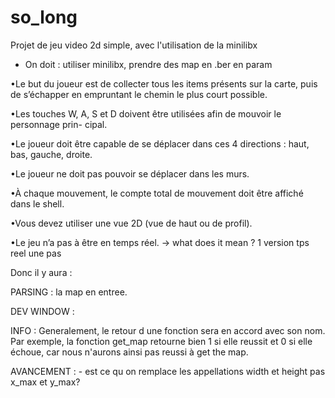 # so_long
Projet de jeu video 2d simple, avec l'utilisation de la minilibx

- On doit : utiliser minilibx, prendre des map en .ber en param

•Le but du joueur est de collecter tous les items présents sur la carte, puis de
s’échapper en empruntant le chemin le plus court possible.


•Les touches W, A, S et D doivent être utilisées afin de mouvoir le personnage prin-
cipal.


•Le joueur doit être capable de se déplacer dans ces 4 directions : haut, bas,
gauche, droite.


•Le joueur ne doit pas pouvoir se déplacer dans les murs.


•À chaque mouvement, le compte total de mouvement doit être affiché dans le
shell.


•Vous devez utiliser une vue 2D (vue de haut ou de profil).


•Le jeu n’a pas à être en temps réel.
-> what does it mean ? 1 version tps reel une pas


Donc il y aura :

PARSING : la map en entree.

DEV WINDOW : 

INFO : Generalement, le retour d une fonction sera en accord avec son nom. Par exemple, la fonction get_map retourne bien 1 si elle reussit et 0 si elle échoue, car nous n'aurons ainsi pas reussi à get the map.

AVANCEMENT :
    - est ce qu on remplace les appellations width et height pas x_max et y_max?
    